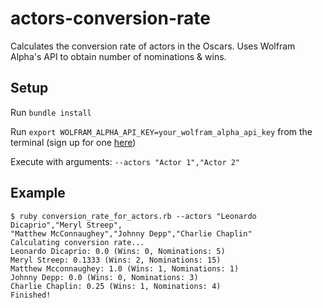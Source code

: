 # actors-conversion-rate
Calculates the conversion rate of actors in the Oscars. Uses Wolfram Alpha's API to obtain number of nominations & wins.

## Setup
Run `bundle install`

Run `export WOLFRAM_ALPHA_API_KEY=your_wolfram_alpha_api_key` from the terminal (sign up for one [here](http://products.wolframalpha.com/api/))

Execute with arguments: `--actors "Actor 1","Actor 2"`

## Example

```
$ ruby conversion_rate_for_actors.rb --actors "Leonardo Dicaprio","Meryl Streep",
"Matthew McConnaughey","Johnny Depp","Charlie Chaplin"
Calculating conversion rate...
Leonardo Dicaprio: 0.0 (Wins: 0, Nominations: 5)
Meryl Streep: 0.1333 (Wins: 2, Nominations: 15)
Matthew Mcconnaughey: 1.0 (Wins: 1, Nominations: 1)
Johnny Depp: 0.0 (Wins: 0, Nominations: 3)
Charlie Chaplin: 0.25 (Wins: 1, Nominations: 4)
Finished!
```
